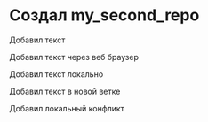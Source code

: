 ﻿# Создал my_second_repo

Добавил текст

Добавил текст через веб браузер

Добавил текст локально

Добавил текст в новой ветке

Добавил локальный конфликт
